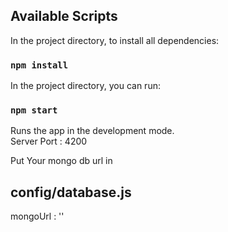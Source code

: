 
## Available Scripts

In the project directory, to install all dependencies:

### `npm install`

In the project directory, you can run:

### `npm start`

Runs the app in the development mode.<br>
Server Port : 4200


Put Your mongo db url in 
## config/database.js
mongoUrl : ''
